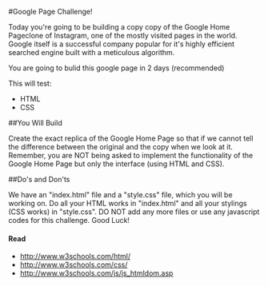 #Google Page Challenge!

Today you're going to be building a copy copy of the Google Home Pageclone of Instagram, one of the mostly visited pages in the world. Google itself is a successful company popular for it's highly efficient searched engine built with a meticulous algorithm.

You are going to bulid this google page in 2 days (recommended)

This will test:

- HTML
- CSS

##You Will Build

Create the exact replica of the Google Home Page so that if we cannot tell the difference between the original and the copy when we look at it. Remember, you are NOT being asked to implement the functionality of the Google Home Page but only the interface (using HTML and CSS).  


##Do's and Don'ts

We have an "index.html" file and a "style.css" file, which you will be working on. Do all your HTML works in "index.html" and all your stylings (CSS works) in "style.css". DO NOT add any more files or use any javascript codes for this challenge. Good Luck!

#### Read
- <http://www.w3schools.com/html/>
- <http://www.w3schools.com/css/>
- <http://www.w3schools.com/js/js_htmldom.asp>
